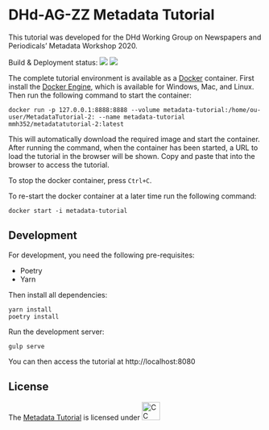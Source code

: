 # DHd-AG-ZZ Metadata Tutorial

This tutorial was developed for the DHd Working Group on Newspapers and Periodicals’ Metadata Workshop 2020.

Build & Deployment status: ![](https://github.com/mmh352/metadata-tutorial/workflows/Build/badge.svg) ![](https://github.com/mmh352/metadata-tutorial/workflows/Deployment/badge.svg)

The complete tutorial environment is available as a [Docker](https://www.docker.com) container. First install the [Docker Engine](https://www.docker.com/get-started), which is available for Windows, Mac, and Linux. Then run the following command to start the container:

```
docker run -p 127.0.0.1:8888:8888 --volume metadata-tutorial:/home/ou-user/MetadataTutorial-2: --name metadata-tutorial mmh352/metadatatutorial-2:latest
```

This will automatically download the required image and start the container. After running the command, when the container has been started, a URL to load the tutorial in the browser will be shown. Copy and paste that into the browser to access the tutorial.

To stop the docker container, press ``Ctrl+C``.

To re-start the docker container at a later time run the following command:

```
docker start -i metadata-tutorial
```

## Development

For development, you need the following pre-requisites:

* Poetry
* Yarn

Then install all dependencies:

```
yarn install
poetry install
```

Run the development server:

```
gulp serve
```

You can then access the tutorial at http://localhost:8080

## License

The [Metadata Tutorial](https://github.com/mmh352/metadata-tutorial) is licensed under [<img src="https://mirrors.creativecommons.org/presskit/buttons/88x31/png/by-sa.png" alt="CC BY-SA 4.0" height="36"/>](https://creativecommons.org/licenses/by-sa/4.0/)
